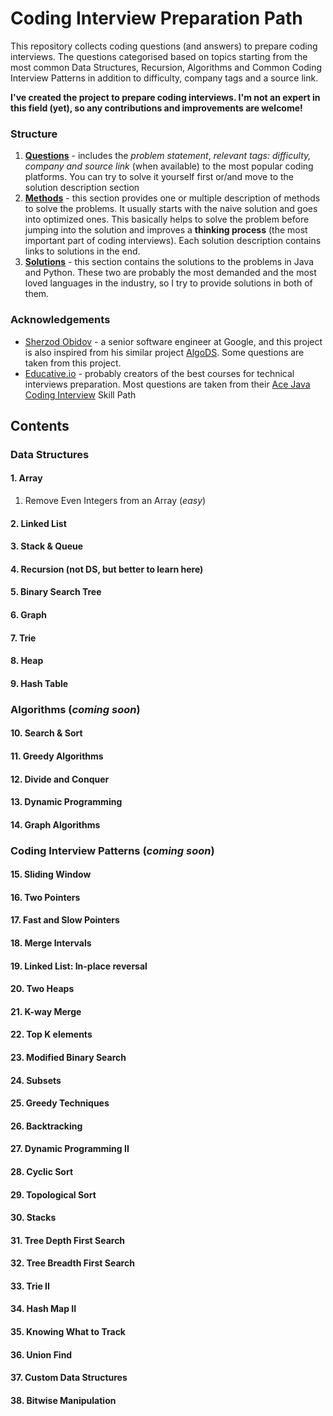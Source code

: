 # Coding Interview Preparation Path
This repository collects coding questions (and answers) to prepare coding interviews. The questions categorised based on topics starting from the most common Data Structures, Recursion, Algorithms and Common Coding Interview Patterns in addition to difficulty, company tags and a source link.

**I've created the project to prepare coding interviews. I'm not an expert in this field (yet), so any contributions and improvements are welcome!**

### Structure 
1. [**Questions**](questions) - includes the *problem statement*, *relevant tags: difficulty, company and source link* (when available) to the most popular coding platforms. You can try to solve it yourself first or/and move to the solution description section
2. [**Methods**](methods) - this section provides one or multiple description of methods to solve the problems. It usually starts with the naive solution and goes into optimized ones. This basically helps to solve the problem before jumping into the solution and improves a **thinking process** (the most important part of coding interviews). Each solution description contains links to solutions in the end.
3. [**Solutions**](solutions) - this section contains the solutions to the problems in Java and Python. These two are probably the most demanded and the most loved languages in the industry, so I try to provide solutions in both of them. 

### Acknowledgements

- [Sherzod Obidov](https://sherxon.com) - a senior software engineer at Google, and this project is also inspired from his similar project [AlgoDS](https://github.com/sherxon/AlgoDS). Some questions are taken from this project.
- [Educative.io](https://educative.io) - probably creators of the best courses for technical interviews preparation. Most questions are taken from their [Ace Java Coding Interview](https://www.educative.io/path/ace-java-coding-interview) Skill Path

## Contents 


### Data Structures

#### 1. Array
1. Remove Even Integers from an Array (*easy*)

#### 2. Linked List

#### 3. Stack & Queue

#### 4. Recursion (not DS, but better to learn here)

#### 5. Binary Search Tree

#### 6. Graph

#### 7. Trie

#### 8. Heap

#### 9. Hash Table


### Algorithms (*coming soon*)

#### 10. Search & Sort

#### 11. Greedy Algorithms

#### 12. Divide and Conquer

#### 13. Dynamic Programming

#### 14. Graph Algorithms


### Coding Interview Patterns (*coming soon*)

#### 15. Sliding Window

#### 16. Two Pointers

#### 17. Fast and Slow Pointers

#### 18. Merge Intervals

#### 19. Linked List: In-place reversal

#### 20. Two Heaps

#### 21. K-way Merge

#### 22. Top K elements

#### 23. Modified Binary Search

#### 24. Subsets

#### 25. Greedy Techniques

#### 26. Backtracking

#### 27. Dynamic Programming II

#### 28. Cyclic Sort

#### 29. Topological Sort

#### 30. Stacks

#### 31. Tree Depth First Search

#### 32. Tree Breadth First Search

#### 33. Trie II

#### 34. Hash Map II

#### 35. Knowing What to Track

#### 36. Union Find

#### 37. Custom Data Structures

#### 38. Bitwise Manipulation

